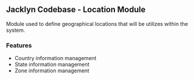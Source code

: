 ## Jacklyn Codebase - Location Module
Module used to define geographical locations that will be utilizes within the system.

### Features
* Country information management
* State information management
* Zone information management
